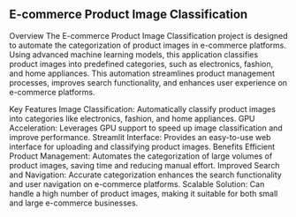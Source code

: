 ## E-commerce Product Image Classification
Overview
The E-commerce Product Image Classification project is designed to automate the categorization of product images in e-commerce platforms. Using advanced machine learning models, this application classifies product images into predefined categories, such as electronics, fashion, and home appliances. This automation streamlines product management processes, improves search functionality, and enhances user experience on e-commerce platforms.

Key Features
Image Classification: Automatically classify product images into categories like electronics, fashion, and home appliances.
GPU Acceleration: Leverages GPU support to speed up image classification and improve performance.
Streamlit Interface: Provides an easy-to-use web interface for uploading and classifying product images.
Benefits
Efficient Product Management: Automates the categorization of large volumes of product images, saving time and reducing manual effort.
Improved Search and Navigation: Accurate categorization enhances the search functionality and user navigation on e-commerce platforms.
Scalable Solution: Can handle a high number of product images, making it suitable for both small and large e-commerce businesses.